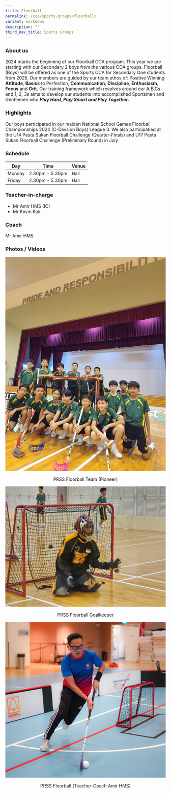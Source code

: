 ```yaml
---
title: Floorball
permalink: /cca/sports-groups/floorball/
variant: markdown
description: ""
third_nav_title: Sports Groups
---
```

### **About us**

2024 marks the beginning of our Floorball CCA program. This year we are starting with our Secondary 2 boys from the various CCA groups. Floorball (Boys) will be offered as one of the Sports CCA for Secondary One students from 2025. Our members are guided by our team ethos of: Positive Winning **Attitude**, **Basics** to Perfection, **Communication**, **Discipline**, **Enthusiasm**, **Focus** and **Grit**. Our training framework which revolves around our A,B,Cs and 1, 2, 3s aims to develop our students into accomplished Sportsmen and Gentlemen who ***Play Hard, Play Smart and Play Together***.

### **Highlights**

Our boys participated in our maiden National School Games Floorball Championships 2024 (C-Division Boys) League 3. We also participatied at the U14 Pesta Sukan Floorball Challenge (Quarter-Finals) and U17 Pesta Sukan Floorball Challenge (Preliminary Round) in July

### **Schedule**

| Day | Time | Venue |
| -------- | -------- | -------- |
| Monday | 2.30pm - 5.30pm | Hall |
| Friday    | 2.30pm - 5.30pm  | Hall |


### **Teacher-in-charge**
* Mr Amir HMS (IC)
* Mr Kevin Kok

### **Coach**
Mr Amir HMS

### **Photos / Videos**

![](/images/CCA/Floorball/PRSS_Floorball__Team___Pioneer_.jpg)
<p align="center">PRSS Floorball Team (Pioneer)</p>

![](/images/CCA/Floorball/PRSS_Floorball__Goalkeeper_.jpg)
<p align="center">PRSS Floorball Goalkeeper</p>

![](/images/CCA/Floorball/PRSS_Floorball__Teacher_Coach_Amir_HMS_.jpg)
<p align="center">PRSS Floorball (Teacher-Coach Amir HMS)</p>